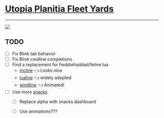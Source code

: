 # [Utopia Planitia Fleet Yards](https://memory-alpha.fandom.com/wiki/Utopia_Planitia_Fleet_Yards)
---

![](https://static.wikia.nocookie.net/startrek/images/c/c4/UtopiaPlanitia.jpg/revision/latest/scale-to-width-down/1000)

## TODO
- [ ] Fix Blink tab behavior
- [ ] Fix Blink cmdline completions
- [ ] Find a replacement for freddiehaddad/feline.lua
    - [incline](https://github.com/b0o/incline.nvim) 👈 Looks nice
    - [lualine](https://github.com/nvim-lualine/lualine.nvim) 👈 widely adopted
    - [windline](https://github.com/windwp/windline.nvim) 👈 Animated!
- [ ] Use more [snacks](https://github.com/folke/snacks.nvim)
    - [ ] Replace alpha with snacks dashboard
    - [ ] Use animations???

